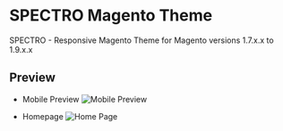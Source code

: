 # SPECTRO Magento Theme
SPECTRO - Responsive Magento Theme for Magento versions 1.7.x.x to 1.9.x.x

## Preview

- Mobile Preview
![Mobile Preview](https://i.imgsafe.org/4080717.png)

- Homepage
![Home Page](https://i.imgsafe.org/4224719.png)

